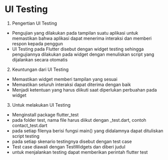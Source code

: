 # UI Testing
1. Pengertian UI Testing
- Pengujian yang dilakukan pada tampilan suatu aplikasi untuk memastikan bahwa aplikasi dapat menerima interaksi dan memberi respon kepada penggun
- UI Testing pada Flutter disebut dengan widget testing sehingga pengujiannya dilakukan pada widget dengan menuliskan script yang dijalankan secara otomatis
2. Keuntungan dari UI Testing
- Memastikan widget memberi tampilan yang sesuai
- Memastikan seluruh interaksi dapat diterima dengan baik
- Menjadi ketentuan yang harus diikuti saat diperlukan perbuahan pada widget
3. Untuk melakukan UI Testing
- Menginstall package flutter_test
- pada folder test, nama file harus diikut dengan _test.dart, contoh contact_test.dart
- pada setiap filenya berisi fungsi main() yang didalamnya dapat dituliskan script testing
- pada setiap skenario testingnya disebut dengan test case
- Test case diawali dengan TestWidgets dan diberi judul
- untuk menjalankan testing dapat memberikan perintah flutter test